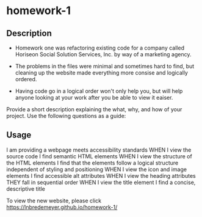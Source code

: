 # homework-1

## Description

- Homework one was refactoring existing code for a company called Horiseon Social Solution Services, Inc. by way of a marketing agency.

- The problems in the files were minimal and sometimes hard to find, but cleaning up the website made everything more consise and logically ordered.

- Having code go in a logical order won't only help you, but will help anyone looking at your work after you be able to view it eaiser.

Provide a short description explaining the what, why, and how of your project. Use the following questions as a guide:

## Usage

I am providing a webpage meets accessibility standards
WHEN I view the source code
I find semantic HTML elements
WHEN I view the structure of the HTML elements
I find that the elements follow a logical structure independent of styling and positioning
WHEN I view the icon and image elements
I find accessible alt attributes
WHEN I view the heading attributes
THEY fall in sequential order
WHEN I view the title element
I find a concise, descriptive title

To view the new website, please click https://lnbredemeyer.github.io/homework-1/
```
